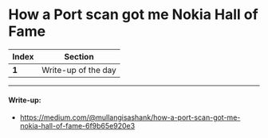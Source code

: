 # How a Port scan got me Nokia Hall of Fame

Index | Section
--- | ---
**1** | Write-up of the day

___


#### Write-up: 

* https://medium.com/@mullangisashank/how-a-port-scan-got-me-nokia-hall-of-fame-6f9b65e920e3
